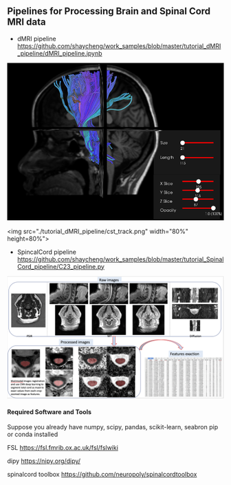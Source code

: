 ## Pipelines for Processing Brain and Spinal Cord MRI data 
* dMRI pipeline  https://github.com/shaycheng/work_samples/blob/master/tutorial_dMRI_pipeline/dMRI_pipeline.ipynb
 
 ![brain_bundle](/tutorial_dMRI_pipeline/cst_track.png)

<img src="./tutorial_dMRI_pipeline/cst_track.png" width="80%" height=80%">
 
* SpincalCord pipeline  https://github.com/shaycheng/work_samples/blob/master/tutorial_SpinalCord_pipeline/C23_pipeline.py

![C23_output](/tutorial_SpinalCord_pipeline/C23_output.png)




#### Required Software and Tools

Suppose you already have numpy, scipy, pandas, scikit-learn, seabron pip or conda installed

FSL                https://fsl.fmrib.ox.ac.uk/fsl/fslwiki

dipy               https://nipy.org/dipy/

spinalcord toolbox https://github.com/neuropoly/spinalcordtoolbox



